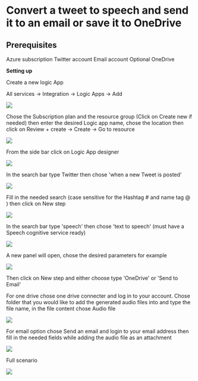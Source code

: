 # Convert a tweet to speech and send it to an email or save it to OneDrive

## Prerequisites

Azure subscription
Twitter account
Email account
Optional OneDrive

**Setting up**

Create a new logic App

All services -\> Integration -\> Logic Apps -\> Add

![](../Assets/image1.png)

Chose the Subscription plan and the resource group (Click on Create new
if needed) then enter the desired Logic app name, chose the location
then click on Review + create -\> Create -\> Go to resource

![](../Assets/image2.png)

From the side bar click on Logic App designer

![](../Assets/image3.png)

In the search bar type Twitter then chose 'when a new Tweet is posted'

![](../Assets/image4.png)

Fill in the needed search (case sensitive for the Hashtag \# and name
tag @ ) then click on New step

![](../Assets/image5.png)

In the search bar type 'speech' then chose 'text to speech' (must have a
Speech cognitive service ready)

![](../Assets/image6.png)

A new panel will open, chose the desired parameters for example

![](../Assets/image7.png)

Then click on New step and either choose type 'OneDrive' or 'Send to
Email'

For one drive chose one drive connecter and log in to your account.
Chose folder that you would like to add the generated audio files into
and type the file name, in the file content chose Audio file

![](../Assets/image8.png)

For email option chose Send an email and login to your email address
then fill in the needed fields while adding the audio file as an
attachment

![](../Assets/image9.png)

Full scenario

![](../Assets/image10.png)

